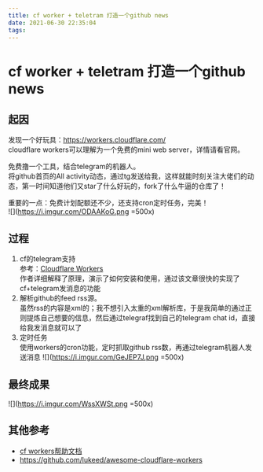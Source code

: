 ```yaml
---
title: cf worker + teletram 打造一个github news
date: 2021-06-30 22:35:04
tags:
---
```

cf worker + teletram 打造一个github news
===

## 起因
发现一个好玩具：https://workers.cloudflare.com/  
cloudflare workers可以理解为一个免费的mini web server，详情请看官网。  

免费撸一个工具，结合telegram的机器人。  
将github首页的All activity动态，通过tg发送给我，这样就能时刻关注大佬们的动态，第一时间知道他们又star了什么好玩的，fork了什么牛逼的仓库了！  

重要的一点：免费计划配额还不少，还支持cron定时任务，完美！  
![](https://i.imgur.com/ODAAKoG.png =500x)

## 过程

1. cf的telegram支持  
参考：[Cloudflare Workers](https://moe.best/tutorial/cfworker-telegraf-tgbot.html)  
 作者详细解释了原理，演示了如何安装和使用，通过该文章很快的实现了cf+telegram发消息的功能
2. 解析github的feed rss源。  
虽然rss的内容是xml的；我不想引入太重的xml解析库，于是我简单的通过正则提炼自己想要的信息，然后通过telegraf找到自己的telegram chat id，直接给我发消息就可以了
3. 定时任务  
使用workers的cron功能，定时抓取github rss数，再通过telegram机器人发送消息
![](https://i.imgur.com/GeJEP7J.png =500x)


## 最终成果

![](https://i.imgur.com/WssXWSt.png =500x)

## 其他参考
* [cf workers帮助文档](https://developers.cloudflare.com/workers/)  
* https://github.com/lukeed/awesome-cloudflare-workers